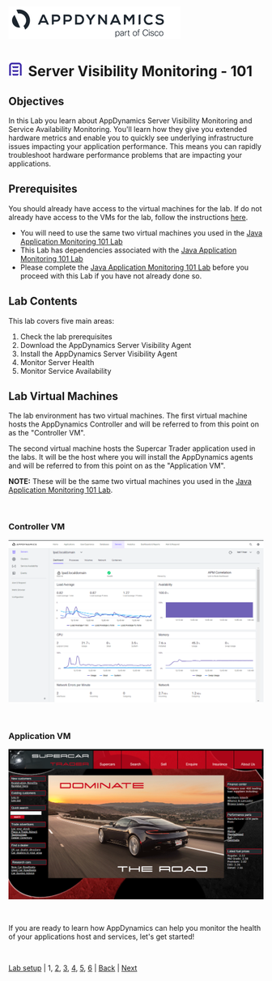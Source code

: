 ![APPD LOGO](./assets/images/appd-logo.png)

![Lab Icon](./assets/images/lab-icon.png) Server Visibility Monitoring - 101
=========================================================================

## Objectives

In this Lab you learn about AppDynamics Server Visibility Monitoring and Service Availability Monitoring.  You'll learn how they give you extended hardware metrics and enable you to quickly see underlying infrastructure issues impacting your application performance. This means you can rapidly troubleshoot hardware performance problems that are impacting your applications.


## Prerequisites

You should already have access to the virtual machines for the lab.  If do not already have access to the VMs for the lab, follow the instructions [here](../101-00-appd-vm-setup/lab-exercise-01.md).

  
- You will need to use the same two virtual machines you used in the [Java Application Monitoring 101 Lab](../101-01-appd-apm-java/lab-exercise-01.md)
- This Lab has dependencies associated with the [Java Application Monitoring 101 Lab](../101-01-appd-apm-java/lab-exercise-01.md)
- Please complete the [Java Application Monitoring 101 Lab](../101-01-appd-apm-java/lab-exercise-01.md) before you proceed with this Lab if you have not already done so.


## Lab Contents
This lab covers five main areas:

1. Check the lab prerequisites 
2. Download the AppDynamics Server Visibility Agent
3. Install the AppDynamics Server Visibility Agent
4. Monitor Server Health
5. Monitor Service Availability


## Lab Virtual Machines

The lab environment has two virtual machines.  The first virtual machine hosts the AppDynamics Controller and will be referred to from this point on as the "Controller VM".  

The second virtual machine hosts the Supercar Trader application used in the labs.  It will be the host where you will install the AppDynamics agents and will be referred to from this point on as the "Application VM".

**NOTE:** These will be the same two virtual machines you used in the [Java Application Monitoring 101 Lab](../101-01-appd-apm-java/lab-exercise-01.md).

<br>

### Controller VM
![Controller VM Screenshot](./assets/images/01-controller-vm.png)

<br>

### Application VM
![Application VM Screenshot](./assets/images/01-application-vm.png)

<br>

If you are ready to learn how AppDynamics can help you monitor the health of your applications host and services, let's get started!   

<br>

[Lab setup](../101-00-appd-vm-setup/lab-exercise-01.md) | 1, [2](lab-exercise-02.md), [3](lab-exercise-03.md), [4](lab-exercise-04.md), [5](lab-exercise-05.md), [6](lab-exercise-06.md) | [Back](../101-00-appd-vm-setup/lab-exercise-01.md) | [Next](lab-exercise-02.md)
